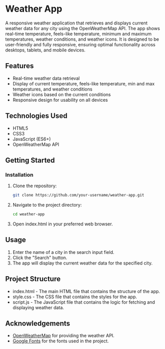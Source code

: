 # Weather App

A responsive weather application that retrieves and displays current weather data for any city using the OpenWeatherMap API. The app shows real-time temperature, feels-like temperature, minimum and maximum temperatures, weather conditions, and weather icons. It is designed to be user-friendly and fully responsive, ensuring optimal functionality across desktops, tablets, and mobile devices.

## Features

- Real-time weather data retrieval
- Display of current temperature, feels-like temperature, min and max temperatures, and weather conditions
- Weather icons based on the current conditions
- Responsive design for usability on all devices

## Technologies Used

- HTML5
- CSS3
- JavaScript (ES6+)
- OpenWeatherMap API

## Getting Started

### Installation

1. Clone the repository:
   ```bash
   git clone https://github.com/your-username/weather-app.git

2. Navigate to the project directory:
   ```bash
   cd weather-app

3. Open index.html in your preferred web browser.

## Usage
1. Enter the name of a city in the search input field.
2. Click the "Search" button.
3. The app will display the current weather data for the specified city.

## Project Structure
 - index.html - The main HTML file that contains the structure of the app.
 - style.css - The CSS file that contains the styles for the app.
 - script.js - The JavaScript file that contains the logic for fetching and displaying
 weather data.

## Acknowledgements
 - [OpenWeatherMap](https://api-ninjas.com/api/weather) for providing the weather API.
 - [Google Fonts](https://fonts.google.com/) for the fonts used in the project.